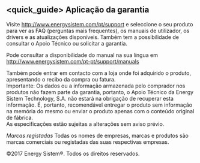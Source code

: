 ## <quick_guide> Aplicação da garantia

Visite http://www.energysistem.com/pt/support e seleccione o seu produto para ver as FAQ (perguntas mais frequentes), os manuais de utilizador, os drivers e as atualizações disponíveis. Também tem a possibilidade de  consultar o Apoio Técnico ou solicitar a garantia. 

Pode consultar a disponibilidade do manual na sua língua em http://www.energysistem.com/pt-pt/support/manuals

Também pode entrar em contacto com a loja onde foi adquirido o produto, apresentando o recibo da compra ou fatura.  
Importante: Os dados ou a informação armazenada pelo comprador nos produtos não fazem parte da garantia, portanto, o Apoio Técnico da Energy Sistem Technology, S.A. não estará na obrigação de recuperar esta informação. É, portanto, recomendável entregar o produto sem informação na memória do mesmo ou enviar o produto apenas com o conteúdo original de fábrica.  
As especificações estão sujeitas a alterações sem aviso prévio.  

*Marcas registadas* Todas os nomes de empresas, marcas e produtos são marcas comerciais ou registadas das suas respectivas empresas.

©2017 Energy Sistem®. Todos os direitos reservados.

